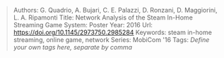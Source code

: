 > Authors: G. Quadrio, A. Bujari, C. E. Palazzi, D. Ronzani, D. Maggiorini, L. A. Ripamonti
> Title: Network Analysis of the Steam In-Home Streaming Game System: Poster
> Year: 2016
> Url: https://doi.org/10.1145/2973750.2985284
> Keywords: steam in-home streaming, online game, network
> Series: MobiCom '16
> Tags: *Define your own tags here, separate by comma*
